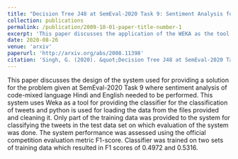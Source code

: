 ```yaml
---
title: "Decision Tree J48 at SemEval-2020 Task 9: Sentiment Analysis for Code-Mixed Social Media Text (Hinglish)"
collection: publications
permalink: /publication/2009-10-01-paper-title-number-1
excerpt: 'This paper discusses the application of the WEKA as the tool for performing Sentiment Analysis of Hinglish.'
date: 2020-08-26
venue: 'arxiv'
paperurl: 'http://arxiv.org/abs/2008.11398'
citation: 'Singh, G. (2020). &quot;Decision Tree J48 at SemEval-2020 Task 9: Sentiment Analysis for Code-Mixed Social Media Text (Hinglish).&quot; <i>arXiv:2008.11398v1</i>.'
---
```


This paper discusses the design of the system used for providing a solution for the problem given at SemEval-2020 Task 9 where sentiment analysis of code-mixed language Hindi and English needed to be performed. This system uses Weka as a tool for providing the classifier for the classification of tweets and python is used for loading the data from the files provided and cleaning it. Only part of the training data was provided to the system for classifying the tweets in the test data set on which evaluation of the system was done. The system performance was assessed using the official competition evaluation metric F1-score. Classifier was trained on two sets of training data which resulted in F1 scores of 0.4972 and 0.5316.
